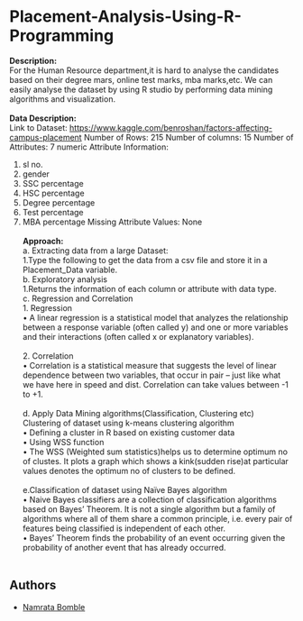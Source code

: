 # Placement-Analysis-Using-R-Programming
**Description:**</br>
For the Human Resource department,it is hard to analyse the candidates based on their degree mars, online test marks, mba marks,etc. We can easily analyse the dataset by using R studio by performing data mining algorithms and visualization.
</br></br>
**Data Description:**</br>
Link to Dataset: https://www.kaggle.com/benroshan/factors-affecting-campus-placement
Number of Rows: 215
Number of columns: 15
Number of Attributes: 7 numeric
Attribute Information:
1. sl no.
2. gender
3. SSC percentage
4. HSC percentage 
5. Degree percentage
6. Test percentage
7. MBA percentage
Missing Attribute Values: None
</br></br>
**Approach:**</br>
a.	Extracting data from a large Dataset:
<br> 1.Type the following to get the data from a csv file and store it in a Placement_Data variable.<br>
b.	Exploratory analysis
<br> 1.Returns the information of each column or attribute with data type.<br>
c.	Regression and Correlation
<br>1. Regression <br>
•	A linear regression is a statistical model that analyzes the relationship between a response variable (often called y) and one or more variables and their interactions (often called x or explanatory variables).<br>
<br>2. Correlation <br>
•	Correlation is a statistical measure that suggests the level of linear dependence between two variables, that occur in pair – just like what we have here in speed and dist. Correlation can take values between -1 to +1.<br>
<br> d.	Apply Data Mining algorithms(Classification, Clustering etc)<br>
Clustering of dataset using k-means clustering algorithm<br>
•	Defining a cluster in R based on existing customer data<br>
•	Using WSS function<br>
•	The WSS (Weighted sum statistics)helps us to determine optimum no of clustes. It plots a graph which shows a kink(sudden rise)at particular values denotes the optimum no of clusters to be defined.<br><br>
e.Classification of dataset using Naïve Bayes algorithm<br>
•	Naive Bayes classifiers are a collection of classification algorithms based on Bayes’ Theorem. It is not a single algorithm but a family of algorithms where all of them share a common principle, i.e. every pair of features being classified is independent of each other.<br>
•	Bayes’ Theorem finds the probability of an event occurring given the probability of another event that has already occurred.
<br><br>
## Authors
- [Namrata Bomble](https://github.com/namratabomble)

